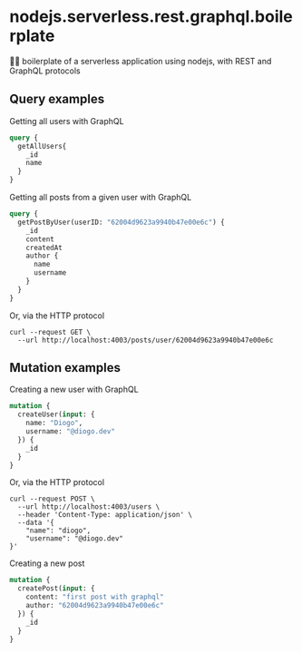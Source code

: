 # nodejs.serverless.rest.graphql.boilerplate
🧙‍♂️ boilerplate of a serverless application using nodejs, with REST and GraphQL protocols

## Query examples

Getting all users with GraphQL

```graphql
query {
  getAllUsers{
    _id
    name
  }
}
```

Getting all posts from a given user with GraphQL

```graphql
query {
  getPostByUser(userID: "62004d9623a9940b47e00e6c") {
    _id
    content
    createdAt
    author {
      name
      username
    }
  }
}
```
Or, via the HTTP protocol

```curl
curl --request GET \
  --url http://localhost:4003/posts/user/62004d9623a9940b47e00e6c
```

## Mutation examples

Creating a new user with GraphQL

```graphql
mutation {
  createUser(input: {
    name: "Diogo",
    username: "@diogo.dev"
  }) {
    _id
  }
}
```
Or, via the HTTP protocol
```curl
curl --request POST \
  --url http://localhost:4003/users \
  --header 'Content-Type: application/json' \
  --data '{
	"name": "diogo",
	"username": "@diogo.dev"
}'
```

Creating a new post

```graphql
mutation {
  createPost(input: {
    content: "first post with graphql"
    author: "62004d9623a9940b47e00e6c"
  }) {
    _id
  }
}
```
